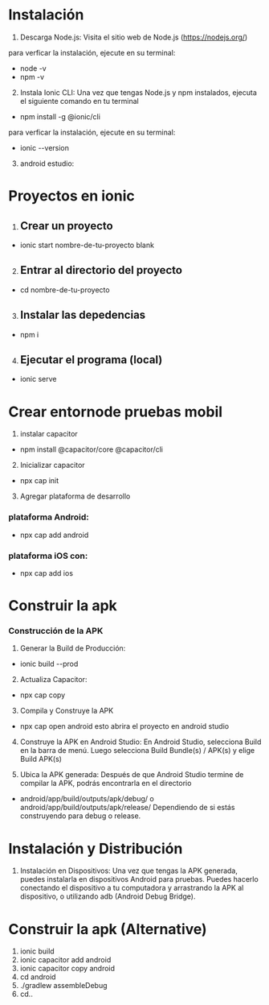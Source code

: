 # Instalación

1. Descarga Node.js: Visita el sitio web de Node.js (https://nodejs.org/)

para verficar la instalación, ejecute en su terminal:
- node -v
- npm -v

2. Instala Ionic CLI: Una vez que tengas Node.js y npm instalados, ejecuta el siguiente comando en tu terminal
- npm install -g @ionic/cli

para verficar la instalación, ejecute en su terminal:
 - ionic --version

3. android estudio:

# Proyectos en ionic

1. ## Crear un proyecto
- ionic start nombre-de-tu-proyecto blank

2. ## Entrar al directorio del proyecto 
- cd nombre-de-tu-proyecto

3. ## Instalar las depedencias 
- npm i

4. ## Ejecutar el programa (local)
- ionic serve

# Crear entornode pruebas mobil

1. instalar capacitor
- npm install @capacitor/core @capacitor/cli

2. Inicializar capacitor
- npx cap init

3. Agregar plataforma de desarrollo

### plataforma Android:
- npx cap add android

### plataforma iOS con:
- npx cap add ios

# Construir la apk
### Construcción de la APK

1. Generar la Build de Producción:
- ionic build --prod

2. Actualiza Capacitor:
- npx cap copy

3. Compila y Construye la APK
- npx cap open android
esto abrira el proyecto en android studio 

4. Construye la APK en Android Studio:
En Android Studio, selecciona Build en la barra de menú.
Luego selecciona Build Bundle(s) / APK(s) y elige Build APK(s)

5. Ubica la APK generada: Después de que Android Studio termine de compilar la APK, podrás encontrarla en el directorio 
- android/app/build/outputs/apk/debug/ o android/app/build/outputs/apk/release/
Dependiendo de si estás construyendo para debug o release.

# Instalación y Distribución
1. Instalación en Dispositivos: Una vez que tengas la APK generada, puedes instalarla en dispositivos Android para pruebas. Puedes hacerlo conectando el dispositivo a tu computadora y arrastrando la APK al dispositivo, o utilizando adb (Android Debug Bridge).

# Construir la apk (Alternative)

1. ionic build
2. ionic capacitor add android
3. ionic capacitor copy android
4. cd android
5. ./gradlew assembleDebug
6. cd..